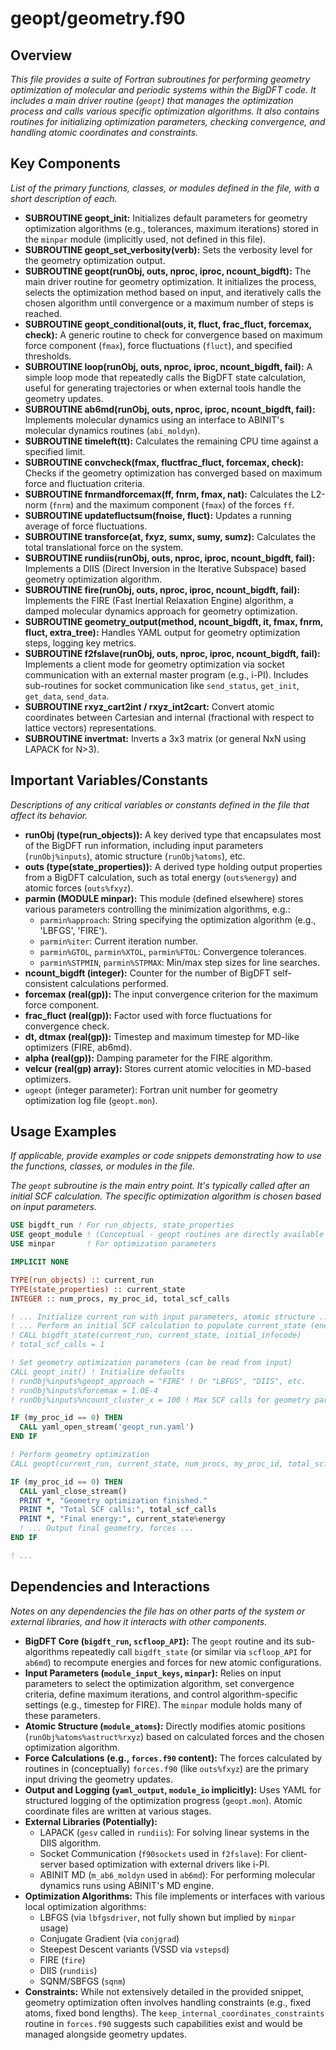 # geopt/geometry.f90

## Overview

*This file provides a suite of Fortran subroutines for performing geometry optimization of molecular and periodic systems within the BigDFT code. It includes a main driver routine (`geopt`) that manages the optimization process and calls various specific optimization algorithms. It also contains routines for initializing optimization parameters, checking convergence, and handling atomic coordinates and constraints.*

## Key Components

*List of the primary functions, classes, or modules defined in the file, with a short description of each.*

*   **SUBROUTINE geopt_init:** Initializes default parameters for geometry optimization algorithms (e.g., tolerances, maximum iterations) stored in the `minpar` module (implicitly used, not defined in this file).
*   **SUBROUTINE geopt_set_verbosity(verb):** Sets the verbosity level for the geometry optimization output.
*   **SUBROUTINE geopt(runObj, outs, nproc, iproc, ncount_bigdft):** The main driver routine for geometry optimization. It initializes the process, selects the optimization method based on input, and iteratively calls the chosen algorithm until convergence or a maximum number of steps is reached.
*   **SUBROUTINE geopt_conditional(outs, it, fluct, frac_fluct, forcemax, check):** A generic routine to check for convergence based on maximum force component (`fmax`), force fluctuations (`fluct`), and specified thresholds.
*   **SUBROUTINE loop(runObj, outs, nproc, iproc, ncount_bigdft, fail):** A simple loop mode that repeatedly calls the BigDFT state calculation, useful for generating trajectories or when external tools handle the geometry updates.
*   **SUBROUTINE ab6md(runObj, outs, nproc, iproc, ncount_bigdft, fail):** Implements molecular dynamics using an interface to ABINIT's molecular dynamics routines (`abi_moldyn`).
*   **SUBROUTINE timeleft(tt):** Calculates the remaining CPU time against a specified limit.
*   **SUBROUTINE convcheck(fmax, fluctfrac_fluct, forcemax, check):** Checks if the geometry optimization has converged based on maximum force and fluctuation criteria.
*   **SUBROUTINE fnrmandforcemax(ff, fnrm, fmax, nat):** Calculates the L2-norm (`fnrm`) and the maximum component (`fmax`) of the forces `ff`.
*   **SUBROUTINE updatefluctsum(fnoise, fluct):** Updates a running average of force fluctuations.
*   **SUBROUTINE transforce(at, fxyz, sumx, sumy, sumz):** Calculates the total translational force on the system.
*   **SUBROUTINE rundiis(runObj, outs, nproc, iproc, ncount_bigdft, fail):** Implements a DIIS (Direct Inversion in the Iterative Subspace) based geometry optimization algorithm.
*   **SUBROUTINE fire(runObj, outs, nproc, iproc, ncount_bigdft, fail):** Implements the FIRE (Fast Inertial Relaxation Engine) algorithm, a damped molecular dynamics approach for geometry optimization.
*   **SUBROUTINE geometry_output(method, ncount_bigdft, it, fmax, fnrm, fluct, extra_tree):** Handles YAML output for geometry optimization steps, logging key metrics.
*   **SUBROUTINE f2fslave(runObj, outs, nproc, iproc, ncount_bigdft, fail):** Implements a client mode for geometry optimization via socket communication with an external master program (e.g., i-PI). Includes sub-routines for socket communication like `send_status`, `get_init`, `get_data`, `send_data`.
*   **SUBROUTINE rxyz_cart2int / rxyz_int2cart:** Convert atomic coordinates between Cartesian and internal (fractional with respect to lattice vectors) representations.
*   **SUBROUTINE invertmat:** Inverts a 3x3 matrix (or general NxN using LAPACK for N>3).

## Important Variables/Constants

*Descriptions of any critical variables or constants defined in the file that affect its behavior.*

*   **runObj (type(run_objects)):** A key derived type that encapsulates most of the BigDFT run information, including input parameters (`runObj%inputs`), atomic structure (`runObj%atoms`), etc.
*   **outs (type(state_properties)):** A derived type holding output properties from a BigDFT calculation, such as total energy (`outs%energy`) and atomic forces (`outs%fxyz`).
*   **parmin (MODULE minpar):** This module (defined elsewhere) stores various parameters controlling the minimization algorithms, e.g.:
    *   `parmin%approach`: String specifying the optimization algorithm (e.g., 'LBFGS', 'FIRE').
    *   `parmin%iter`: Current iteration number.
    *   `parmin%GTOL`, `parmin%XTOL`, `parmin%FTOL`: Convergence tolerances.
    *   `parmin%STPMIN`, `parmin%STPMAX`: Min/max step sizes for line searches.
*   **ncount_bigdft (integer):** Counter for the number of BigDFT self-consistent calculations performed.
*   **forcemax (real(gp)):** The input convergence criterion for the maximum force component.
*   **frac_fluct (real(gp)):** Factor used with force fluctuations for convergence check.
*   **dt, dtmax (real(gp)):** Timestep and maximum timestep for MD-like optimizers (FIRE, ab6md).
*   **alpha (real(gp)):** Damping parameter for the FIRE algorithm.
*   **velcur (real(gp) array):** Stores current atomic velocities in MD-based optimizers.
*   `ugeopt` (integer parameter): Fortran unit number for geometry optimization log file (`geopt.mon`).

## Usage Examples

*If applicable, provide examples or code snippets demonstrating how to use the functions, classes, or modules in the file.*

*The `geopt` subroutine is the main entry point. It's typically called after an initial SCF calculation. The specific optimization algorithm is chosen based on input parameters.*

```fortran
USE bigdft_run ! For run_objects, state_properties
USE geopt_module ! (Conceptual - geopt routines are directly available or used via geopt)
USE minpar       ! For optimization parameters

IMPLICIT NONE

TYPE(run_objects) :: current_run
TYPE(state_properties) :: current_state
INTEGER :: num_procs, my_proc_id, total_scf_calls

! ... Initialize current_run with input parameters, atomic structure ...
! ... Perform an initial SCF calculation to populate current_state (energy, forces) ...
! CALL bigdft_state(current_run, current_state, initial_infocode)
! total_scf_calls = 1

! Set geometry optimization parameters (can be read from input)
CALL geopt_init() ! Initialize defaults
! runObj%inputs%geopt_approach = "FIRE" ! Or "LBFGS", "DIIS", etc.
! runObj%inputs%forcemax = 1.0E-4
! runObj%inputs%ncount_cluster_x = 100 ! Max SCF calls for geometry part

IF (my_proc_id == 0) THEN
  CALL yaml_open_stream('geopt_run.yaml')
END IF

! Perform geometry optimization
CALL geopt(current_run, current_state, num_procs, my_proc_id, total_scf_calls)

IF (my_proc_id == 0) THEN
  CALL yaml_close_stream()
  PRINT *, "Geometry optimization finished."
  PRINT *, "Total SCF calls:", total_scf_calls
  PRINT *, "Final energy:", current_state%energy
  ! ... Output final geometry, forces ...
END IF

! ...
```

## Dependencies and Interactions

*Notes on any dependencies the file has on other parts of the system or external libraries, and how it interacts with other components.*

*   **BigDFT Core (`bigdft_run`, `scfloop_API`):** The `geopt` routine and its sub-algorithms repeatedly call `bigdft_state` (or similar via `scfloop_API` for `ab6md`) to recompute energies and forces for new atomic configurations.
*   **Input Parameters (`module_input_keys`, `minpar`):** Relies on input parameters to select the optimization algorithm, set convergence criteria, define maximum iterations, and control algorithm-specific settings (e.g., timestep for FIRE). The `minpar` module holds many of these parameters.
*   **Atomic Structure (`module_atoms`):** Directly modifies atomic positions (`runObj%atoms%astruct%rxyz`) based on calculated forces and the chosen optimization algorithm.
*   **Force Calculations (e.g., `forces.f90` content):** The forces calculated by routines in (conceptually) `forces.f90` (like `outs%fxyz`) are the primary input driving the geometry updates.
*   **Output and Logging (`yaml_output`, `module_io` implicitly):** Uses YAML for structured logging of the optimization progress (`geopt.mon`). Atomic coordinate files are written at various stages.
*   **External Libraries (Potentially):**
    *   LAPACK (`gesv` called in `rundiis`): For solving linear systems in the DIIS algorithm.
    *   Socket Communication (`f90sockets` used in `f2fslave`): For client-server based optimization with external drivers like i-PI.
    *   ABINIT MD (`m_ab6_moldyn` used in `ab6md`): For performing molecular dynamics runs using ABINIT's MD engine.
*   **Optimization Algorithms:** This file implements or interfaces with various local optimization algorithms:
    *   LBFGS (via `lbfgsdriver`, not fully shown but implied by `minpar` usage)
    *   Conjugate Gradient (via `conjgrad`)
    *   Steepest Descent variants (VSSD via `vstepsd`)
    *   FIRE (`fire`)
    *   DIIS (`rundiis`)
    *   SQNM/SBFGS (`sqnm`)
*   **Constraints:** While not extensively detailed in the provided snippet, geometry optimization often involves handling constraints (e.g., fixed atoms, fixed bond lengths). The `keep_internal_coordinates_constraints` routine in `forces.f90` suggests such capabilities exist and would be managed alongside geometry updates.
```
